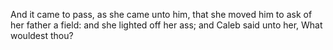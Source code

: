 And it came to pass, as she came unto him, that she moved him to ask of her father a field: and she lighted off her ass; and Caleb said unto her, What wouldest thou?
